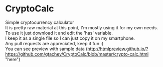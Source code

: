 # CryptoCalc
Simple cryptocurrency calculator <br />
It is pretty raw material at this point, I'm mostly using it for my own needs. <br />
To use it just download it and edit the 'has' variable. <br />
I keep it as a single file so I can just copy it on my smartphone. <br />
Any pull requests are appreciated, keep it fun :) <br />
You can see preview with sample data (http://htmlpreview.github.io/?https://github.com/gtachev/CryptoCalc/blob/master/crypto-calc.html "here")
